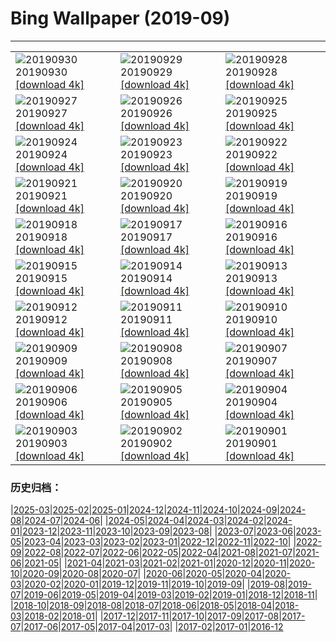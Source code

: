 # Bing Wallpaper (2019-09)
**************

<table><tr><td><img class="wallpaper" src="https://www.bing.com/th?id=OHR.DaxingPKX_EN-US3995932442_1920x1080.jpg" alt="20190930"> 20190930 <a href="https://www.bing.com/th?id=OHR.DaxingPKX_EN-US3995932442_UHD.jpg">[download 4k]</a></td><td><img class="wallpaper" src="https://www.bing.com/th?id=OHR.ClavijoLandscape_EN-US3832864269_1920x1080.jpg" alt="20190929"> 20190929 <a href="https://www.bing.com/th?id=OHR.ClavijoLandscape_EN-US3832864269_UHD.jpg">[download 4k]</a></td><td><img class="wallpaper" src="https://www.bing.com/th?id=OHR.HockingHills_EN-US3752812867_1920x1080.jpg" alt="20190928"> 20190928 <a href="https://www.bing.com/th?id=OHR.HockingHills_EN-US3752812867_UHD.jpg">[download 4k]</a></td></tr><tr><td><img class="wallpaper" src="https://www.bing.com/th?id=OHR.NankoweapGranaries_EN-US3648853544_1920x1080.jpg" alt="20190927"> 20190927 <a href="https://www.bing.com/th?id=OHR.NankoweapGranaries_EN-US3648853544_UHD.jpg">[download 4k]</a></td><td><img class="wallpaper" src="https://www.bing.com/th?id=OHR.KelpKeepers_EN-US5470053461_1920x1080.jpg" alt="20190926"> 20190926 <a href="https://www.bing.com/th?id=OHR.KelpKeepers_EN-US5470053461_UHD.jpg">[download 4k]</a></td><td><img class="wallpaper" src="https://www.bing.com/th?id=OHR.LofotenSurfing_EN-US2786067859_1920x1080.jpg" alt="20190925"> 20190925 <a href="https://www.bing.com/th?id=OHR.LofotenSurfing_EN-US2786067859_UHD.jpg">[download 4k]</a></td></tr><tr><td><img class="wallpaper" src="https://www.bing.com/th?id=OHR.UgandaGorilla_EN-US2620785147_1920x1080.jpg" alt="20190924"> 20190924 <a href="https://www.bing.com/th?id=OHR.UgandaGorilla_EN-US2620785147_UHD.jpg">[download 4k]</a></td><td><img class="wallpaper" src="https://www.bing.com/th?id=OHR.FeatherSerpent_EN-US2734435636_1920x1080.jpg" alt="20190923"> 20190923 <a href="https://www.bing.com/th?id=OHR.FeatherSerpent_EN-US2734435636_UHD.jpg">[download 4k]</a></td><td><img class="wallpaper" src="https://www.bing.com/th?id=OHR.LaMerceFireworks_EN-US2460264880_1920x1080.jpg" alt="20190922"> 20190922 <a href="https://www.bing.com/th?id=OHR.LaMerceFireworks_EN-US2460264880_UHD.jpg">[download 4k]</a></td></tr><tr><td><img class="wallpaper" src="https://www.bing.com/th?id=OHR.WallofPeace_EN-US2369061516_1920x1080.jpg" alt="20190921"> 20190921 <a href="https://www.bing.com/th?id=OHR.WallofPeace_EN-US2369061516_UHD.jpg">[download 4k]</a></td><td><img class="wallpaper" src="https://www.bing.com/th?id=OHR.ThePando_EN-US1263045290_1920x1080.jpg" alt="20190920"> 20190920 <a href="https://www.bing.com/th?id=OHR.ThePando_EN-US1263045290_UHD.jpg">[download 4k]</a></td><td><img class="wallpaper" src="https://www.bing.com/th?id=OHR.CommonLoon_EN-US1124304576_1920x1080.jpg" alt="20190919"> 20190919 <a href="https://www.bing.com/th?id=OHR.CommonLoon_EN-US1124304576_UHD.jpg">[download 4k]</a></td></tr><tr><td><img class="wallpaper" src="https://www.bing.com/th?id=OHR.Villarrica_EN-US0968684000_1920x1080.jpg" alt="20190918"> 20190918 <a href="https://www.bing.com/th?id=OHR.Villarrica_EN-US0968684000_UHD.jpg">[download 4k]</a></td><td><img class="wallpaper" src="https://www.bing.com/th?id=OHR.LibertyDetail_EN-US8653321844_1920x1080.jpg" alt="20190917"> 20190917 <a href="https://www.bing.com/th?id=OHR.LibertyDetail_EN-US8653321844_UHD.jpg">[download 4k]</a></td><td><img class="wallpaper" src="https://www.bing.com/th?id=OHR.MushroomMonth_EN-US8427258585_1920x1080.jpg" alt="20190916"> 20190916 <a href="https://www.bing.com/th?id=OHR.MushroomMonth_EN-US8427258585_UHD.jpg">[download 4k]</a></td></tr><tr><td><img class="wallpaper" src="https://www.bing.com/th?id=OHR.TheVochol_EN-US8201280174_1920x1080.jpg" alt="20190915"> 20190915 <a href="https://www.bing.com/th?id=OHR.TheVochol_EN-US8201280174_UHD.jpg">[download 4k]</a></td><td><img class="wallpaper" src="https://www.bing.com/th?id=OHR.ToothWalkingSeahorse_EN-US8055541483_1920x1080.jpg" alt="20190914"> 20190914 <a href="https://www.bing.com/th?id=OHR.ToothWalkingSeahorse_EN-US8055541483_UHD.jpg">[download 4k]</a></td><td><img class="wallpaper" src="https://www.bing.com/th?id=OHR.DroneGlobe_EN-US8460462558_1920x1080.jpg" alt="20190913"> 20190913 <a href="https://www.bing.com/th?id=OHR.DroneGlobe_EN-US8460462558_UHD.jpg">[download 4k]</a></td></tr><tr><td><img class="wallpaper" src="https://www.bing.com/th?id=OHR.MilkyWayCanyonlands_EN-US8182491072_1920x1080.jpg" alt="20190912"> 20190912 <a href="https://www.bing.com/th?id=OHR.MilkyWayCanyonlands_EN-US8182491072_UHD.jpg">[download 4k]</a></td><td><img class="wallpaper" src="https://www.bing.com/th?id=OHR.TowerofVoices_EN-US2297032194_1920x1080.jpg" alt="20190911"> 20190911 <a href="https://www.bing.com/th?id=OHR.TowerofVoices_EN-US2297032194_UHD.jpg">[download 4k]</a></td><td><img class="wallpaper" src="https://www.bing.com/th?id=OHR.TsavoGerenuk_EN-US8038094057_1920x1080.jpg" alt="20190910"> 20190910 <a href="https://www.bing.com/th?id=OHR.TsavoGerenuk_EN-US8038094057_UHD.jpg">[download 4k]</a></td></tr><tr><td><img class="wallpaper" src="https://www.bing.com/th?id=OHR.ArroyoGrande_EN-US7955557721_1920x1080.jpg" alt="20190909"> 20190909 <a href="https://www.bing.com/th?id=OHR.ArroyoGrande_EN-US7955557721_UHD.jpg">[download 4k]</a></td><td><img class="wallpaper" src="https://www.bing.com/th?id=OHR.SouthernYellow_EN-US7866720084_1920x1080.jpg" alt="20190908"> 20190908 <a href="https://www.bing.com/th?id=OHR.SouthernYellow_EN-US7866720084_UHD.jpg">[download 4k]</a></td><td><img class="wallpaper" src="https://www.bing.com/th?id=OHR.MountFanjing_EN-US7796798477_1920x1080.jpg" alt="20190907"> 20190907 <a href="https://www.bing.com/th?id=OHR.MountFanjing_EN-US7796798477_UHD.jpg">[download 4k]</a></td></tr><tr><td><img class="wallpaper" src="https://www.bing.com/th?id=OHR.ElMorro_EN-US7724975036_1920x1080.jpg" alt="20190906"> 20190906 <a href="https://www.bing.com/th?id=OHR.ElMorro_EN-US7724975036_UHD.jpg">[download 4k]</a></td><td><img class="wallpaper" src="https://www.bing.com/th?id=OHR.Tegallalang_EN-US7639545042_1920x1080.jpg" alt="20190905"> 20190905 <a href="https://www.bing.com/th?id=OHR.Tegallalang_EN-US7639545042_UHD.jpg">[download 4k]</a></td><td><img class="wallpaper" src="https://www.bing.com/th?id=OHR.Vessel_EN-US7566786118_1920x1080.jpg" alt="20190904"> 20190904 <a href="https://www.bing.com/th?id=OHR.Vessel_EN-US7566786118_UHD.jpg">[download 4k]</a></td></tr><tr><td><img class="wallpaper" src="https://www.bing.com/th?id=OHR.GuaitaTower_EN-US7498727693_1920x1080.jpg" alt="20190903"> 20190903 <a href="https://www.bing.com/th?id=OHR.GuaitaTower_EN-US7498727693_UHD.jpg">[download 4k]</a></td><td><img class="wallpaper" src="https://www.bing.com/th?id=OHR.DetroitIndustryMural_EN-US7421430527_1920x1080.jpg" alt="20190902"> 20190902 <a href="https://www.bing.com/th?id=OHR.DetroitIndustryMural_EN-US7421430527_UHD.jpg">[download 4k]</a></td><td><img class="wallpaper" src="https://www.bing.com/th?id=OHR.Castelbouc_EN-US7345047986_1920x1080.jpg" alt="20190901"> 20190901 <a href="https://www.bing.com/th?id=OHR.Castelbouc_EN-US7345047986_UHD.jpg">[download 4k]</a></td></tr></table>

### 历史归档：

|[2025-03](/../2025-03/2025-03.md)|[2025-02](/../2025-02/2025-02.md)|[2025-01](/../2025-01/2025-01.md)|[2024-12](/../2024-12/2024-12.md)|[2024-11](/../2024-11/2024-11.md)|[2024-10](/../2024-10/2024-10.md)|[2024-09](/../2024-09/2024-09.md)|[2024-08](/../2024-08/2024-08.md)|[2024-07](/../2024-07/2024-07.md)|[2024-06](/../2024-06/2024-06.md)|
|[2024-05](/../2024-05/2024-05.md)|[2024-04](/../2024-04/2024-04.md)|[2024-03](/../2024-03/2024-03.md)|[2024-02](/../2024-02/2024-02.md)|[2024-01](/../2024-01/2024-01.md)|[2023-12](/../2023-12/2023-12.md)|[2023-11](/../2023-11/2023-11.md)|[2023-10](/../2023-10/2023-10.md)|[2023-09](/../2023-09/2023-09.md)|[2023-08](/../2023-08/2023-08.md)|
|[2023-07](/../2023-07/2023-07.md)|[2023-06](/../2023-06/2023-06.md)|[2023-05](/../2023-05/2023-05.md)|[2023-04](/../2023-04/2023-04.md)|[2023-03](/../2023-03/2023-03.md)|[2023-02](/../2023-02/2023-02.md)|[2023-01](/../2023-01/2023-01.md)|[2022-12](/../2022-12/2022-12.md)|[2022-11](/../2022-11/2022-11.md)|[2022-10](/../2022-10/2022-10.md)|
|[2022-09](/../2022-09/2022-09.md)|[2022-08](/../2022-08/2022-08.md)|[2022-07](/../2022-07/2022-07.md)|[2022-06](/../2022-06/2022-06.md)|[2022-05](/../2022-05/2022-05.md)|[2022-04](/../2022-04/2022-04.md)|[2021-08](/../2021-08/2021-08.md)|[2021-07](/../2021-07/2021-07.md)|[2021-06](/../2021-06/2021-06.md)|[2021-05](/../2021-05/2021-05.md)|
|[2021-04](/../2021-04/2021-04.md)|[2021-03](/../2021-03/2021-03.md)|[2021-02](/../2021-02/2021-02.md)|[2021-01](/../2021-01/2021-01.md)|[2020-12](/../2020-12/2020-12.md)|[2020-11](/../2020-11/2020-11.md)|[2020-10](/../2020-10/2020-10.md)|[2020-09](/../2020-09/2020-09.md)|[2020-08](/../2020-08/2020-08.md)|[2020-07](/../2020-07/2020-07.md)|
|[2020-06](/../2020-06/2020-06.md)|[2020-05](/../2020-05/2020-05.md)|[2020-04](/../2020-04/2020-04.md)|[2020-03](/../2020-03/2020-03.md)|[2020-02](/../2020-02/2020-02.md)|[2020-01](/../2020-01/2020-01.md)|[2019-12](/../2019-12/2019-12.md)|[2019-11](/../2019-11/2019-11.md)|[2019-10](/../2019-10/2019-10.md)|[2019-09](/2019-09.md)|
|[2019-08](/../2019-08/2019-08.md)|[2019-07](/../2019-07/2019-07.md)|[2019-06](/../2019-06/2019-06.md)|[2019-05](/../2019-05/2019-05.md)|[2019-04](/../2019-04/2019-04.md)|[2019-03](/../2019-03/2019-03.md)|[2019-02](/../2019-02/2019-02.md)|[2019-01](/../2019-01/2019-01.md)|[2018-12](/../2018-12/2018-12.md)|[2018-11](/../2018-11/2018-11.md)|
|[2018-10](/../2018-10/2018-10.md)|[2018-09](/../2018-09/2018-09.md)|[2018-08](/../2018-08/2018-08.md)|[2018-07](/../2018-07/2018-07.md)|[2018-06](/../2018-06/2018-06.md)|[2018-05](/../2018-05/2018-05.md)|[2018-04](/../2018-04/2018-04.md)|[2018-03](/../2018-03/2018-03.md)|[2018-02](/../2018-02/2018-02.md)|[2018-01](/../2018-01/2018-01.md)|
|[2017-12](/../2017-12/2017-12.md)|[2017-11](/../2017-11/2017-11.md)|[2017-10](/../2017-10/2017-10.md)|[2017-09](/../2017-09/2017-09.md)|[2017-08](/../2017-08/2017-08.md)|[2017-07](/../2017-07/2017-07.md)|[2017-06](/../2017-06/2017-06.md)|[2017-05](/../2017-05/2017-05.md)|[2017-04](/../2017-04/2017-04.md)|[2017-03](/../2017-03/2017-03.md)|
|[2017-02](/../2017-02/2017-02.md)|[2017-01](/../2017-01/2017-01.md)|[2016-12](/../2016-12/2016-12.md)